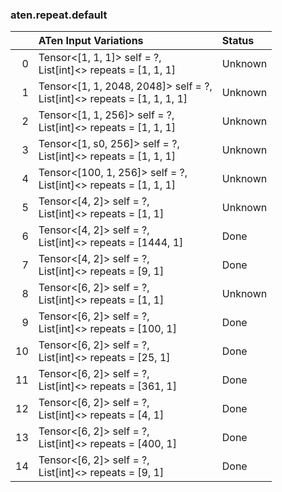 ### aten.repeat.default
|    | ATen Input Variations                                                      | Status   |
|---:|:---------------------------------------------------------------------------|:---------|
|  0 | Tensor<[1, 1, 1]> self = ?,<br>List[int]<> repeats = [1, 1, 1]             | Unknown  |
|  1 | Tensor<[1, 1, 2048, 2048]> self = ?,<br>List[int]<> repeats = [1, 1, 1, 1] | Unknown  |
|  2 | Tensor<[1, 1, 256]> self = ?,<br>List[int]<> repeats = [1, 1, 1]           | Unknown  |
|  3 | Tensor<[1, s0, 256]> self = ?,<br>List[int]<> repeats = [1, 1, 1]          | Unknown  |
|  4 | Tensor<[100, 1, 256]> self = ?,<br>List[int]<> repeats = [1, 1, 1]         | Unknown  |
|  5 | Tensor<[4, 2]> self = ?,<br>List[int]<> repeats = [1, 1]                   | Unknown  |
|  6 | Tensor<[4, 2]> self = ?,<br>List[int]<> repeats = [1444, 1]                | Done     |
|  7 | Tensor<[4, 2]> self = ?,<br>List[int]<> repeats = [9, 1]                   | Done     |
|  8 | Tensor<[6, 2]> self = ?,<br>List[int]<> repeats = [1, 1]                   | Unknown  |
|  9 | Tensor<[6, 2]> self = ?,<br>List[int]<> repeats = [100, 1]                 | Done     |
| 10 | Tensor<[6, 2]> self = ?,<br>List[int]<> repeats = [25, 1]                  | Done     |
| 11 | Tensor<[6, 2]> self = ?,<br>List[int]<> repeats = [361, 1]                 | Done     |
| 12 | Tensor<[6, 2]> self = ?,<br>List[int]<> repeats = [4, 1]                   | Done     |
| 13 | Tensor<[6, 2]> self = ?,<br>List[int]<> repeats = [400, 1]                 | Done     |
| 14 | Tensor<[6, 2]> self = ?,<br>List[int]<> repeats = [9, 1]                   | Done     |

